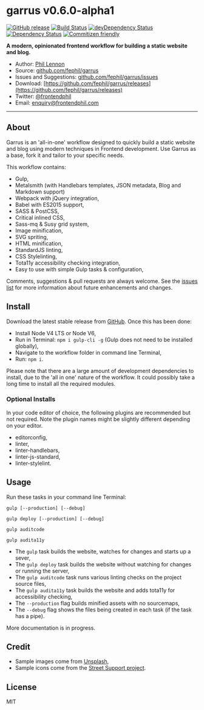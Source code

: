 # garrus v0.6.0-alpha1

[![GitHub release](https://img.shields.io/github/release/fephil/garrus.svg?maxAge=2592000)](https://github.com/fephil/garrus/releases)
[![Build Status](https://travis-ci.org/fephil/garrus.svg?branch=master)](https://travis-ci.org/fephil/garrus)
[![devDependency Status](https://david-dm.org/fephil/garrus/dev-status.svg)](https://david-dm.org/fephil/garrus#info=devDependencies)
[![Dependency Status](https://david-dm.org/fephil/garrus.svg)](https://david-dm.org/fephil/garrus)
[![Commitizen friendly](https://img.shields.io/badge/commitizen-friendly-brightgreen.svg)](http://commitizen.github.io/cz-cli/)

**A modern, opinionated frontend workflow for building a static website and blog.**

* Author: [Phil Lennon](https://frontendphil.com)
* Source: [github.com/fephil/garrus](https://github.com/fephil/garrus)
* Issues and Suggestions: [github.com/fephil/garrus/issues](https://github.com/fephil/garrus/issues)
* Download: [https://github.com/fephil/garrus/releases](https://github.com/fephil/garrus/releases)
* Twitter: [@frontendphil](https://twitter.com/frontendphil)
* Email: [enquiry@frontendphil.com](mailto:enquiry@frontendphil.com)

***

## About

Garrus is an 'all-in-one' workflow designed to quickly build a static website and blog using modern techniques in Frontend development. Use Garrus as a base, fork it and tailor to your specific needs.

This workflow contains:

* Gulp,
* Metalsmith (with Handlebars templates, JSON metadata, Blog and Markdown support)
* Webpack with jQuery integration,
* Babel with ES2015 support,
* SASS & PostCSS,
* Critical inlined CSS,
* Sass-mq & Susy grid system,
* Image minification,
* SVG spriting,
* HTML minification,
* StandardJS linting,
* CSS Stylelinting,
* Tota11y accessibility checking integration,
* Easy to use with simple Gulp tasks & configuration,

Comments, suggestions & pull requests are always welcome. See the [issues list](https://github.com/fephil/garrus/issues) for more information about future enhancements and changes.

## Install

Download the latest stable release from [GitHub](https://github.com/fephil/garrus/releases). Once this has been done:

* Install Node V4 LTS or Node V6,
* Run in Terminal: `npm i gulp-cli -g` (Gulp does not need to be installed globally),
* Navigate to the workflow folder in command line Terminal,
* Run: `npm i`.

Please note that there are a large amount of development dependencies to install, due to the 'all in one' nature of the workflow. It could possibly take a long time to install all the required modules.

### Optional Installs

In your code editor of choice, the following plugins are recommended but not required. Note the plugin names might be slightly different depending on your editor.

* editorconfig,
* linter,
* linter-handlebars,
* linter-js-standard,
* linter-stylelint.

## Usage

Run these tasks in your command line Terminal:

`gulp [--production] [--debug]`

`gulp deploy [--production] [--debug]`

`gulp auditcode`

`gulp audita11y`

* The `gulp` task builds the website, watches for changes and starts up a sever,
* The `gulp deploy` task builds the website without watching for changes or running the server,
* The `gulp auditcode` task runs various linting checks on the project source files,
* The `gulp audita11y` task builds the website and adds tota11y for accessibility checking,
* The `--production` flag builds minified assets with no sourcemaps,
* The `--debug` flag shows the files being created in each task (if the task has a pipe).

More documentation is in progress.

## Credit

* Sample images come from [Unsplash](https://unsplash.com),
* Sample icons come from the [Street Support project](https://github.com/StreetSupport/streetsupport-web).

## License

MIT
